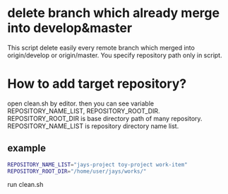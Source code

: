 # delete branch which already merge into develop&master
This script delete easily every remote branch which merged into origin/develop or origin/master.
You specify repository path only in script.


# How to add target repository?
open clean.sh by editor. then you can see variable REPOSITORY_NAME_LIST, REPOSITORY_ROOT_DIR.  
REPOSITORY_ROOT_DIR is base directory path of many repository.  
REPOSITORY_NAME_LIST is repository directory name list.  

## example
```bash
REPOSITORY_NAME_LIST="jays-project toy-project work-item"
REPOSITORY_ROOT_DIR="/home/user/jays/works/"
```

run clean.sh